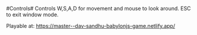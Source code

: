 #Controls#
Controls W,S,A,D for movement and mouse to look around.
ESC to exit window mode.

Playable at: https://master--dav-sandhu-babylonjs-game.netlify.app/
